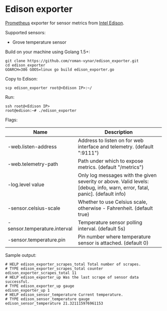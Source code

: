 # Edison exporter

[Prometheus](http://prometheus.io) exporter for sensor metrics from [Intel Edison](https://software.intel.com/en-us/iot/hardware/edison).  

Supported sensors:

 * Grove temperature sensor

Build on your machine using Golang 1.5+:

    git clone https://github.com/roman-vynar/edison_exporter.git
    cd edison_exporter
    GOARCH=386 GOOS=linux go build edison_exporter.go

Copy to Edison:
    
    scp edison_exporter root@<Edison IP>:~/
    
Run:

    ssh root@<Edison IP>
    root@edison:~# ./edison_exporter

Flags:

Name                              | Description
----------------------------------|------------------------------------------------------------------------------------
-web.listen-address               | Address to listen on for web interface and telemetry. (default ":9111")
-web.telemetry-path               | Path under which to expose metrics. (default "/metrics")
-log.level value                  | Only log messages with the given severity or above. Valid levels: [debug, info, warn, error, fatal, panic]. (default info)
-sensor.celsius-scale             | Whether to use Celsius scale, otherwise - Fahrenheit. (default true)
-sensor.temperature.interval      | Temperature sensor polling interval. (default 5s)
-sensor.temperature.pin           | Pin number where temperature sensor is attached. (default 0)

Sample output:

    # HELP edison_exporter_scrapes_total Total number of scrapes.
    # TYPE edison_exporter_scrapes_total counter
    edison_exporter_scrapes_total 11
    # HELP edison_exporter_up Was the last scrape of sensor data successful.
    # TYPE edison_exporter_up gauge
    edison_exporter_up 1
    # HELP edison_sensor_temperature Current temperature.
    # TYPE edison_sensor_temperature gauge
    edison_sensor_temperature 21.321115976961153
